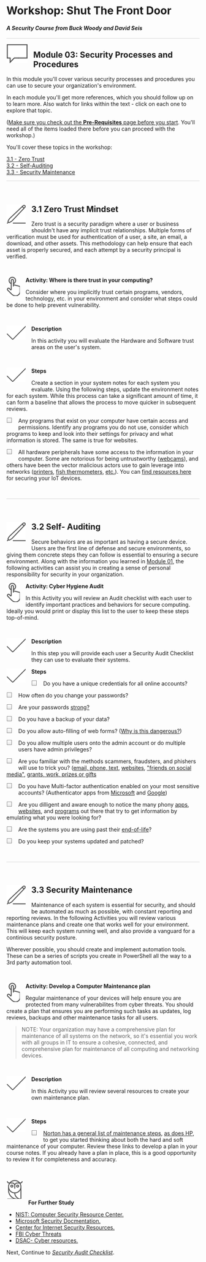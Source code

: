 # Workshop: Shut The Front Door

#### <i>A Security Course from Buck Woody and David Seis</i>

<p style="border-bottom: 1px solid lightgrey;"></p>

<img style="float: left; margin: 0px 15px 15px 0px;" src="../graphics/textbubble.png"> <h2>Module 03: Security Processes and Procedures</h2>

In this module you'll cover various security processes and procedures you can use to secure your organization's environment. 

In each module you'll get more references, which you should follow up on to learn more. Also watch for links within the text - click on each one to explore that topic.

(<a href="https://github.com/BuckWoody/presentations/blob/master/shut_the_front_door/shut_the_front_door/00%20-%20Pre-Requisites.md" target="_blank">Make sure you check out the <b>Pre-Requisites</b> page before you start</a>. You'll need all of the items loaded there before you can proceed with the workshop.)

You'll cover these topics in the workshop:
<dl>
  <dt><a href="#ZeroTrust" target="_blank">3.1 - Zero Trust</a></dt>
  <dt><a href="#SelfAudit" target="_blank">3.2 - Self-Auditing</a></dt>
  <dt><a href="#Maintenance" target="_blank">3.3 - Security Maintenance</a></dt>
</dl>

<p style="border-bottom: 1px solid lightgrey;"></p>
<br>

<h2 id="ZeroTrust"><img style="float: left; margin: 0px 15px 15px 0px;" src="../graphics/pencil2.png">3.1 Zero Trust Mindset</h2>
<p>Zero trust is a security paradigm where a user or business shouldn't have any implicit trust relationships. Multiple forms of verification must be used for authentication of a user, a site, an email, a download, and other assets. This methodology can help ensure that each asset is properly secured, and each attempt by a security principal is verified.</p> 

<br>
<p><img style="float: left; margin: 0px 15px 15px 0px;" src="../graphics/point1.png"><b>Activity: Where is there trust in your computing?</b></p>
<p>Consider where you implicitly trust certain programs, vendors, technology, etc. in your environment and consider what steps could be done to help prevent vulnerability.</p>

<br>
<p><img style="float: left; margin: 0px 15px 15px 0px;" src="../graphics/checkmark.png"><b>Description</b></p>

In this activity you will evaluate the Hardware and Software trust areas on the user's system.

<br>
<p><img style="float: left; margin: 0px 15px 15px 0px;" src="../graphics/checkmark.png"><b>Steps</b></p>

Create a section in your system notes for each system you evaluate. Using the following steps, update the environment notes for each system. While this process can take a significant amount of time, it can form a baseline that allows the process to move quicker in subsequent reviews. 

<p><img style="float: left; margin: 0px 15px 15px 0px;" src="../graphics/checkbox.png">  Any programs that exist on your computer have certain access and permissions. Identify any programs you do not use, consider which programs to keep and look into their settings for privacy and what information is stored. The same is true for websites.</p>
<p><img style="float: left; margin: 0px 15px 15px 0px;" src="../graphics/checkbox.png">  All hardware peripherals have some access to the information in your computer. Some are notorious for being untrustworthy (<a href="https://www.kaspersky.com/resource-center/threats/webcam-hacking">webcams</a>), and others have been the vector malicious actors use to gain leverage into networks (<a href="https://www.forbes.com/sites/leemathews/2020/08/31/800000-printers-vulnerable-28000-hacked/?sh=f9534d2d8a9f">printers</a>, <a href="https://www.entrepreneur.com/article/368943">fish thermometers</a>, <a href="https://www.iotforall.com/5-worst-iot-hacking-vulnerabilities">etc.</a>). You can <a href="https://www.bing.com/search?q=securing+iot+devices+at+home&form=QBLH&sp=-1&pq=securing+iot+devices+at+home&sc=1-28&qs=n&sk=&cvid=C33FB918074141EEBA10D5C354792C36">find resources here</a> for securing your IoT devices.</p>

<br>
<p style="border-bottom: 1px solid lightgrey;"></p>

<br>
<h2 id="SelfAudit"><img style="float: left; margin: 0px 15px 15px 0px;" src="../graphics/pencil2.png">3.2 Self- Auditing</h2>

Secure behaviors are as important as having a secure device. Users are the first line of defense and secure environments, so giving them concrete steps they can follow is essential to ensuring a secure environment. Along with the information you learned in [Module 01](https://github.com/BuckWoody/presentations/blob/master/shut_the_front_door/shut_the_front_door/Module01.md), the following activities can assist you in creating a sense of personal responsibility for security in your organization.

<p><img style="float: left; margin: 0px 15px 15px 0px;" src="../graphics/point1.png"><b>Activity: Cyber Hygiene Audit</b></p>

In this Activity you will review an Audit checklist with each user to identify important practices and behaviors for secure computing. Ideally you would print or display this list to the user to keep these steps top-of-mind. 

<br>
<p><img style="float: left; margin: 0px 15px 15px 0px;" src="../graphics/checkmark.png"><b>Description</b></p>

In this step you will provide each user a Security Audit Checklist they can use to evaluate their systems.

<p><img style="float: left; margin: 0px 15px 15px 0px;" src="../graphics/checkmark.png"><b>Steps</b></p>
<p><img style="float: left; margin: 0px 15px 15px 0px;" src="../graphics/checkbox.png">  Do you have a unique credentials for all online accounts? </p>
<p><img style="float: left; margin: 0px 15px 15px 0px;" src="../graphics/checkbox.png">  How often do you change your passwords?</p>
<p><img style="float: left; margin: 0px 15px 15px 0px;" src="../graphics/checkbox.png">  Are your passwords <a href="https://security.harvard.edu/use-strong-passwords">strong?</a></p>
<p><img style="float: left; margin: 0px 15px 15px 0px;" src="../graphics/checkbox.png">  Do you have a backup of your data?</p>
<p><img style="float: left; margin: 0px 15px 15px 0px;" src="../graphics/checkbox.png">  Do you allow auto-filling of web forms? (<a href="https://www.techadvisory.org/2019/01/the-dangers-of-autocomplete-passwords/">Why is this dangerous?</a>) </p>
<p><img style="float: left; margin: 0px 15px 15px 0px;" src="../graphics/checkbox.png">  Do you allow multiple users onto the admin account or do multiple users have admin privileges?</p>
<p><img style="float: left; margin: 0px 15px 15px 0px;" src="../graphics/checkbox.png">  Are you familiar with the methods scammers, fraudsters, and phishers will use to trick you? (<a href="https://www.consumer.ftc.gov/articles/how-recognize-and-avoid-phishing-scams">email, phone, text</a>, <a href="https://www.usa.gov/online-safety#item-37227">websites</a>, <a href="https://www.consumer.ftc.gov/blog/2020/10/scams-start-social-media">"friends on social media"</a>, <a href="https://www.consumer.ftc.gov/features/scam-alerts">grants, work, prizes or gifts</a></p>
<p><img style="float: left; margin: 0px 15px 15px 0px;" src="../graphics/checkbox.png">  Do you have Multi-factor authentication enabled on your most sensitive accounts? (Authenticator apps from <a href="https://play.google.com/store/apps/details?id=com.azure.authenticator&hl=en_US&gl=US">Microsoft</a> and <a href="https://play.google.com/store/apps/details?id=com.google.android.apps.authenticator2&hl=en_US&gl=US">Google</a>)
<p><img style="float: left; margin: 0px 15px 15px 0px;" src="../graphics/checkbox.png">  Are you dilligent and aware enough to notice the many phony <a href="https://nordvpn.com/blog/fake-apps/">apps</a>, <a href="https://www.asecurelife.com/how-to-spot-a-fake-website/">websites</a>, and <a href="https://www.cisecurity.org/daily-tip/know-how-to-spot-fake-software/">programs</a> out there that try to get information by emulating what you were looking for?
<p><img style="float: left; margin: 0px 15px 15px 0px;" src="../graphics/checkbox.png">  Are the systems you are using past their <a href="https://www.abcservices.com/the-risks-of-end-of-life-technology/">end-of-life</a>?
<p><img style="float: left; margin: 0px 15px 15px 0px;" src="../graphics/checkbox.png">  Do you keep your systems updated and patched?</p>

<br>
<p style="border-bottom: 1px solid lightgrey;"></p>

<br>
<h2 id="Maintenance"><img style="float: left; margin: 0px 15px 15px 0px;" src="../graphics/pencil2.png">3.3 Security Maintenance</h2>

Maintenance of each system is essential for security, and should be automated as much as possible, with constant reporting and reporting reviews. In the following Activities you will review various maintenance plans and create one that works well for your environment. This will keep each system running well, and also provide a vanguard for a continious security posture.

Wherever possible, you should create and implement automation tools. These can be a series of scripts you create in PowerShell all the way to a 3rd party automation tool.

<br>
<p><img style="float: left; margin: 0px 15px 15px 0px;" src="../graphics/point1.png"><b>Activity: Develop a Computer Maintenance plan</b></p>

Regular maintenance of your devices will help ensure you are protected from many vulnerabilites from cyber threats. You should create a plan that ensures you are performing such tasks as updates, log reviews, backups and other maintenance tasks for all users. 

> NOTE: Your organization may have a comprehensive plan for maintenance of all systems on the network, so it's essential you work with all groups in IT to ensure a cohesive, connected, and comprehensive plan for maintenance of all computing and networking devices.

<br>
<p><img style="float: left; margin: 0px 15px 15px 0px;" src="../graphics/checkmark.png"><b>Description</b></p>

In this Activity you will review several resources to create your own maintenance plan.

<br>
<p><img style="float: left; margin: 0px 15px 15px 0px;" src="../graphics/checkmark.png"><b>Steps</b></p>
<p><img style="float: left; margin: 0px 15px 15px 0px;" src="../graphics/checkbox.png">  <a href="https://us.norton.com/internetsecurity-how-to-computer-maintenance.html">Norton has a general list of maintenance steps</a>, <a href="https://www.hp.com/us-en/shop/tech-takes/10-essential-computer-maintenance-tips">as does HP</a>, to get you started thinking about both the hard and soft maintenance of your computer. Review these links to develop a plan in your course notes. If you already have a plan in place, this is a good opportunity to review it for completeness and accuracy.</p>

<br>
<p><img style="margin: 0px 15px 15px 0px;" src="../graphics/owl.png"><b>For Further Study</b></p>
<ul>
    <li><a href="https://csrc.nist.gov/" target="_blank">NIST: Computer Security Resource Center.</a></li>
    <li><a href="https://docs.microsoft.com/en-us/security/" target="_blank">Microsoft Security Docmentation.</a></li>
    <li><a href="https://www.cisecurity.org/resources/" target="_blank">Center for Internet Security Resources.</a></li>
    <li><a href="https://www.fbi.gov/investigate/cyber" target="_blank">FBI Cyber Threats</a></li>
    <li><a href="https://www.dsac.gov/topics/cyber-resources" target="_blank">DSAC- Cyber resources.</a></li>
</ul>

Next, Continue to <a href="https://github.com/BuckWoody/presentations/blob/master/shut_the_front_door/shut_the_front_door/SecurityAuditChecklist-Edge.md" target="_blank"><i> Security Audit Checklist</i></a>.
